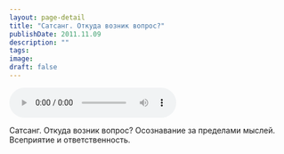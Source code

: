 ```yaml
---
layout: page-detail
title: "Сатсанг. Откуда возник вопрос?"
publishDate: 2011.11.09
description: ""
tags:
image:
draft: false
---
```


<audio title="2011.11.09 - Сатсанг. Откуда возник вопрос?.mp3" src="/upload/iblock/f27/f2795b595bccf324ca5e567eccc906f1.mp3" controls=""></audio>

 Сатсанг. Откуда возник вопрос? Осознавание за пределами мыслей.  
 Всеприятие и ответственность.   

  
